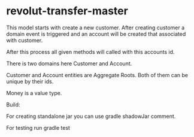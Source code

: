 # revolut-transfer-master


This model starts with create a new customer.
After creating customer a domain event is triggered and an account
will be created that associated with customer.

After this process all given methods will called with this accounts 
id.

There is two domains here Customer and Account.

Customer and Account entities are Aggregate Roots.
Both of them can be unique by their ids.

Money is a value type. 



Build:

For creating standalone jar you can use gradle shadowJar comment.

For testing run  gradle  test
